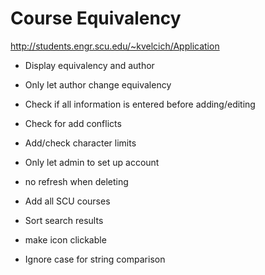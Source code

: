 # Course Equivalency

http://students.engr.scu.edu/~kvelcich/Application

* Display equivalency and author
* Only let author change equivalency
* Check if all information is entered before adding/editing
* Check for add conflicts
* Add/check character limits
* Only let admin to set up account



* no refresh when deleting
* Add all SCU courses
* Sort search results
* make icon clickable
* Ignore case for string comparison
